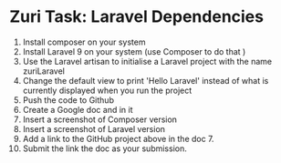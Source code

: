 # Zuri Task: Laravel Dependencies

1. Install composer on your system
2. Install Laravel 9 on your system (use Composer to do that )
3. Use the Laravel artisan to initialise a Laravel project with the name zuriLaravel
4. Change the default view to print 'Hello Laravel'  instead of what is currently displayed when you run the project 
5. Push the code to Github
6. Create a Google doc and in it
7. Insert a screenshot of Composer version 
8. Insert a screenshot of Laravel version 
9. Add a link to the GitHub project above in the doc 7. 
10. Submit the link the doc as your submission.
